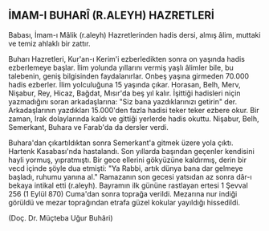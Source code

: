 ## İMAM-I BUHARÎ (R.ALEYH) HAZRETLERİ

Babası, İmam-ı Mâlik (r.aleyh) Hazretlerinden hadis dersi, almış âlim, muttaki ve temiz ahlaklı bir zattır.

Buharı Hazretleri, Kur'an-ı Kerim'i ezberledikten son­ra on yaşında hadis ezberlemeye başlar. İlim yolunda yıllarını vermiş yaşlı âlimler bile, bu talebenin, geniş bilgisinden faydalanırlar. Onbeş yaşına girmeden 70.000 hadis ezberler. İlim yolculuğuna 15 yaşında çıkar. Horasan, Belh, Merv, Nişabur, Rey, Hicaz, Bağdat, Mısır'da beş yıl kalır. İşittiği hadisleri niçin yazmadığı­nı soran arkadaşlarına: "Siz bana yazdıklarınızı getirin" der. Arkadaşlarının yazdıkları 15.000'den fazla hadisi teker teker ezbere okur. Bir zaman, Irak dolaylarında kaldı ve gittiği yerlerde hadis okuttu. Nişabur, Belh, Semerkant, Buhara ve Farab'da da dersler verdi.

Buhara'dan çıkartıldıktan sonra Semerkant'a gitmek üzere yola çıktı. Hartenk Kasabası'nda hastalandı. Son yıllarda başından geçenler kendisini hayli yormuş, yıp­ratmıştı. Bir gece ellerini gökyüzüne kaldırmış, derin bir vecd içinde şöyle dua etmişti: "Ya Rabbi, artık dün­ya bana dar gelmeye başladı, ruhumu yanına al." Ra­mazanın son gecesi yatsıdan az sonra dâr-ı bekaya inti­kal etti (r.aleyh). Bayramın ilk gününe rastlayan ertesi 1 Şevval 256 (1 Eylül 870) Cuma'dan sonra toprağa veril­di. Mezarına nur indiği görüldü ve mezar toprağından etrafa güzel kokular yayıldığı hissedildi.

(Doç. Dr. Müçteba Uğur Buhâri)
